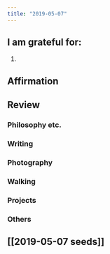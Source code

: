```yaml
---
title: "2019-05-07"
---
```

## I am grateful for:
1. 

## Affirmation

## Review
### Philosophy etc.

### Writing

### Photography

### Walking

### Projects

### Others

## [[2019-05-07 seeds]]
